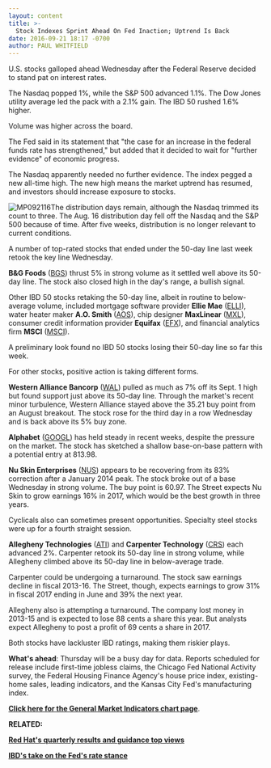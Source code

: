 ```yaml
---
layout: content
title: >-
  Stock Indexes Sprint Ahead On Fed Inaction; Uptrend Is Back
date: 2016-09-21 18:17 -0700
author: PAUL WHITFIELD
---
```






U.S. stocks galloped ahead Wednesday after the Federal Reserve decided to stand pat on interest rates.


The Nasdaq popped 1%, while the S&P 500 advanced 1.1%. The Dow Jones utility average led the pack with a 2.1% gain. The IBD 50 rushed 1.6% higher.


Volume was higher across the board.


The Fed said in its statement that "the case for an increase in the federal funds rate has strengthened," but added that it decided to wait for "further evidence" of economic progress.


The Nasdaq apparently needed no further evidence. The index pegged a new all-time high. The new high means the market uptrend has resumed, and investors should increase exposure to stocks.


![MP092116](https://www.investors.com/wp-content/uploads/2016/09/MP092116-204x300.jpg)The distribution days remain, although the Nasdaq trimmed its count to three. The Aug. 16 distribution day fell off the Nasdaq and the S&P 500 because of time. After five weeks, distribution is no longer relevant to current conditions.


A number of top-rated stocks that ended under the 50-day line last week retook the key line Wednesday.


**B&G Foods** ([BGS](https://research.investors.com/quote.aspx?symbol=BGS)) thrust 5% in strong volume as it settled well above its 50-day line. The stock also closed high in the day's range, a bullish signal.


Other IBD 50 stocks retaking the 50-day line, albeit in routine to below-average volume, included mortgage software provider **Ellie Mae** ([ELLI](https://research.investors.com/quote.aspx?symbol=ELLI)), water heater maker **A.O. Smith** ([AOS](https://research.investors.com/quote.aspx?symbol=AOS)), chip designer **MaxLinear** ([MXL](https://research.investors.com/quote.aspx?symbol=MXL)), consumer credit information provider **Equifax** ([EFX](https://research.investors.com/quote.aspx?symbol=EFX)), and financial analytics firm **MSCI** ([MSCI](https://research.investors.com/quote.aspx?symbol=MSCI)).


A preliminary look found no IBD 50 stocks losing their 50-day line so far this week.


For other stocks, positive action is taking different forms.


**Western Alliance Bancorp** ([WAL](https://research.investors.com/quote.aspx?symbol=WAL)) pulled as much as 7% off its Sept. 1 high but found support just above its 50-day line. Through the market's recent minor turbulence, Western Alliance stayed above the 35.21 buy point from an August breakout. The stock rose for the third day in a row Wednesday and is back above its 5% buy zone.


**Alphabet** ([GOOGL](https://research.investors.com/quote.aspx?symbol=GOOGL)) has held steady in recent weeks, despite the pressure on the market. The stock has sketched a shallow base-on-base pattern with a potential entry at 813.98.


**Nu Skin Enterprises** ([NUS](https://research.investors.com/quote.aspx?symbol=NUS)) appears to be recovering from its 83% correction after a January 2014 peak. The stock broke out of a base Wednesday in strong volume. The buy point is 60.97. The Street expects Nu Skin to grow earnings 16% in 2017, which would be the best growth in three years.


Cyclicals also can sometimes present opportunities. Specialty steel stocks were up for a fourth straight session.


**Allegheny Technologies** ([ATI](https://research.investors.com/quote.aspx?symbol=ATI)) and **Carpenter Technology** ([CRS](https://research.investors.com/quote.aspx?symbol=CRS)) each advanced 2%. Carpenter retook its 50-day line in strong volume, while Allegheny climbed above its 50-day line in below-average trade.


Carpenter could be undergoing a turnaround. The stock saw earnings decline in fiscal 2013-16. The Street, though, expects earnings to grow 31% in fiscal 2017 ending in June and 39% the next year.


Allegheny also is attempting a turnaround. The company lost money in 2013-15 and is expected to lose 88 cents a share this year. But analysts expect Allegheny to post a profit of 69 cents a share in 2017.


Both stocks have lackluster IBD ratings, making them riskier plays.


**What's ahead**: Thursday will be a busy day for data. Reports scheduled for release include first-time jobless claims, the Chicago Fed National Activity survey, the Federal Housing Finance Agency's house price index, existing-home sales, leading indicators, and the Kansas City Fed's manufacturing index.


**[Click here for the General Market Indicators chart page](https://www.investors.com/wp-content/uploads/2016/09/IBD2109154829GMI.pdf)**.


**RELATED:**


[**Red Hat's quarterly results and guidance top views**](https://www.investors.com/news/technology/red-hat-fiscal-q2-guidance-top-views-stock-rises/)


[**IBD's take on the Fed's rate stance**](https://www.investors.com/videos/ibd-news-editor-shares-insight-on-fed-rate-hike-decision/)




